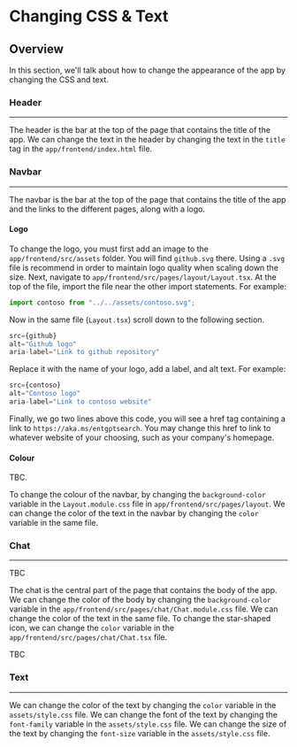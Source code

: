 # Changing CSS & Text
## Overview
In this section, we'll talk about how to change the appearance of the app by changing the CSS and text.
### Header
----------
The header is the bar at the top of the page that contains the title of the app. We can change the text in the header by changing the text in the `title` tag in the `app/frontend/index.html` file.
### Navbar
----------
The navbar is the bar at the top of the page that contains the title of the app and the links to the different pages, along with a logo. 
#### Logo
To change the logo, you must first add an image to the `app/frontend/src/assets` folder. You will find `github.svg` there. Using a `.svg` file is recommend in order to maintain logo quality when scaling down the size. Next, navigate to `app/frontend/src/pages/layout/Layout.tsx`. At the top of the file, import the file near the other import statements. For example:
``` javascript
import contoso from "../../assets/contoso.svg";
```
Now in the same file (`Layout.tsx`) scroll down to the following section. 
``` javascript
src={github}
alt="Github logo"
aria-label="Link to github repository"
```
Replace it with the name of your logo, add a label, and alt text. For example:
``` javascript
src={contoso}
alt="Contoso logo"
aria-label="Link to contoso website"
```
Finally, we go two lines above this code, you will see a href tag containing a link to `https://aka.ms/entgptsearch`. You may change this href to link to whatever website of your choosing, such as your company's homepage. 
#### Colour
TBC.

To change the colour of the navbar, by changing the `background-color` variable in the `Layout.module.css` file in `app/frontend/src/pages/layout`. We can change the color of the text in the navbar by changing the `color` variable in the same file.
### Chat
--------
TBC

The chat is the central part of the page that contains the body of the app. We can change the color of the body by changing the `background-color` variable in the `app/frontend/src/pages/chat/Chat.module.css` file. We can change the color of the text in the same file. To change the star-shaped icon, we can change the `color` variable in the `app/frontend/src/pages/chat/Chat.tsx` file.

TBC
### Text
--------
We can change the color of the text by changing the `color` variable in the `assets/style.css` file. We can change the font of the text by changing the `font-family` variable in the `assets/style.css` file. We can change the size of the text by changing the `font-size` variable in the `assets/style.css` file.
